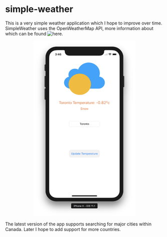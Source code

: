 # simple-weather

This is a very simple weather application which I hope to improve over time. SimpleWeather uses the OpenWeatherMap API, more information about which can be found ![here](https://openweathermap.org/). 

<p align="center">
<img src="https://github.com/jyoo980/simple-weather/blob/master/SimpleWeather/Assets.xcassets/ProductImages/v1.2.imageset/v1.2.png" width="327" height="561">
</p>

The latest version of the app supports searching for major cities within Canada. Later I hope to add support for more countries. 
